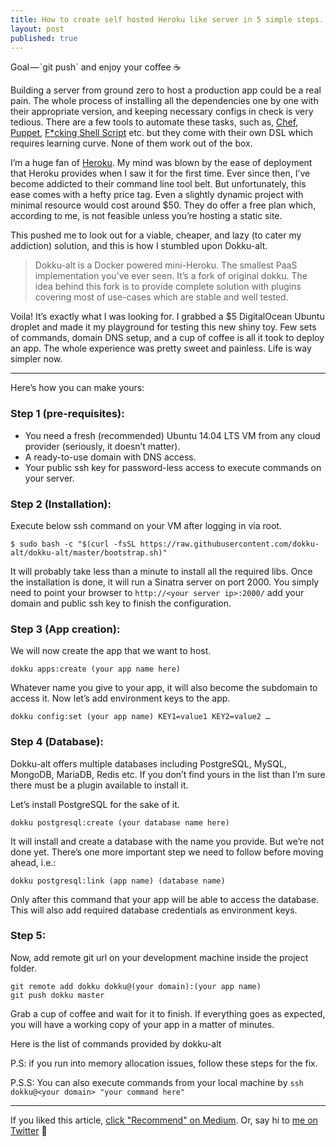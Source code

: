```yaml
---
title: How to create self hosted Heroku like server in 5 simple steps.
layout: post
published: true
---
```

<div class="message">
  Goal — `git push` and enjoy your coffee ☕️
</div>

Building a server from ground zero to host a production app could be a real pain. The whole process of installing all the dependencies one by one with their appropriate version, and keeping necessary configs in check is very tedious. There are a few tools to automate these tasks, such as, [Chef](https://www.chef.io), [Puppet](https://puppetlabs.com), [F*cking Shell Script](https://github.com/brandonhilkert/fucking_shell_scripts) etc. but they come with their own DSL which requires learning curve. None of them work out of the box.

I’m a huge fan of [Heroku](https://www.heroku.com). My mind was blown by the ease of deployment that Heroku provides when I saw it for the first time. Ever since then, I’ve become addicted to their command line tool belt. But unfortunately, this ease comes with a hefty price tag. Even a slightly dynamic project with minimal resource would cost around $50. They do offer a free plan which, according to me, is not feasible unless you’re hosting a static site. 

This pushed me to look out for a viable, cheaper, and lazy (to cater my addiction) solution, and this is how I stumbled upon Dokku-alt.

> Dokku-alt is a Docker powered mini-Heroku. The smallest PaaS implementation you’ve ever seen. It’s a fork of original dokku. The idea behind this fork is to provide complete solution with plugins covering most of use-cases which are stable and well tested.

Voila! It’s exactly what I was looking for. I grabbed a $5 DigitalOcean Ubuntu droplet and made it my playground for testing this new shiny toy. Few sets of commands, domain DNS setup, and a cup of coffee is all it took to deploy an app. The whole experience was pretty sweet and painless. Life is way simpler now.

---

Here’s how you can make yours:

### Step 1 (pre-requisites):

- You need a fresh (recommended) Ubuntu 14.04 LTS VM from any cloud provider (seriously, it doesn’t matter).
- A ready-to-use domain with DNS access. 
- Your public ssh key for password-less access to execute commands on your server. 

### Step 2 (Installation): 

Execute below ssh command on your VM after logging in via root.

```
$ sudo bash -c "$(curl -fsSL https://raw.githubusercontent.com/dokku-alt/dokku-alt/master/bootstrap.sh)"
```

It will probably take less than a minute to install all the required libs. Once the installation is done, it will run a Sinatra server on port 2000. You simply need to point your browser to `http://<your server ip>:2000/` add your domain and public ssh key to finish the configuration. 

### Step 3 (App creation):

We will now create the app that we want to host.

```
dokku apps:create (your app name here)
```

Whatever name you give to your app, it will also become the subdomain to access it. Now let’s add environment keys to the app.

```
dokku config:set (your app name) KEY1=value1 KEY2=value2 …
```

### Step 4 (Database):

Dokku-alt offers multiple databases including PostgreSQL, MySQL, MongoDB, MariaDB, Redis etc. If you don’t find yours in the list than I’m sure there must be a plugin available to install it. 

Let’s install PostgreSQL for the sake of it.

```
dokku postgresql:create (your database name here)
```

It will install and create a database with the name you provide. But we’re not done yet. There’s one more important step we need to follow before moving ahead, i.e.:

```
dokku postgresql:link (app name) (database name)
```

Only after this command that your app will be able to access the database. This will also add required database credentials as environment keys. 

### Step 5:

Now, add remote git url on your development machine inside the project folder.

```
git remote add dokku dokku@(your domain):(your app name)
git push dokku master
```

Grab a cup of coffee and wait for it to finish. If everything goes as expected, you will have a working copy of your app in a matter of minutes. 

Here is the list of commands provided by dokku-alt [](https://github.com/dokku-alt/dokku-alt#help)

P.S: if you run into memory allocation issues, follow these steps for the fix. 

P.S.S: You can also execute commands from your local machine by `ssh dokku@<your domain> "your command here"`

---
If you liked this article, [click "Recommend" on Medium](https://medium.com/@bilalbudhani/how-to-create-self-hosted-heroku-like-server-in-5-simple-steps-fd100e4e0cbd#.iylf702m6). Or, say hi to [me on Twitter](https://www.twitter.com/BilalBudhani) 👋


